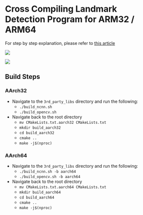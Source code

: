 # Cross Compiling Landmark Detection Program for ARM32 / ARM64

For step by step explanation, please refer to [this article]()

![](https://cdn-images-1.medium.com/max/800/1*_cw6U2HGKpegUW9uPjnfXQ.gif)

![](https://cdn-images-1.medium.com/max/800/1*_cw6U2HGKpegUW9uPjnfXQ.gif)

## Build Steps

### AArch32
* Navigate to the `3rd_party_libs` directory and run the following:
    * `./build_ncnn.sh`
    * `./build_opencv.sh`
* Navigate back to the root directory
    * `mv CMakeLists.txt.aarch32 CMakeLists.txt`
    * `mkdir build_aarch32`
    * `cd build_aarch32`
    * `cmake ..`
    * `make -j$(nproc)`

### AArch64
* Navigate to the `3rd_party_libs` directory and run the following:
    * `./build_ncnn.sh -b aarch64`
    * `./build_opencv.sh -b aarch64`
* Navigate back to the root directory
    * `mv CMakeLists.txt.aarch64 CMakeLists.txt`
    * `mkdir build_aarch64`
    * `cd build_aarch64`
    * `cmake ..`
    * `make -j$(nproc)`
